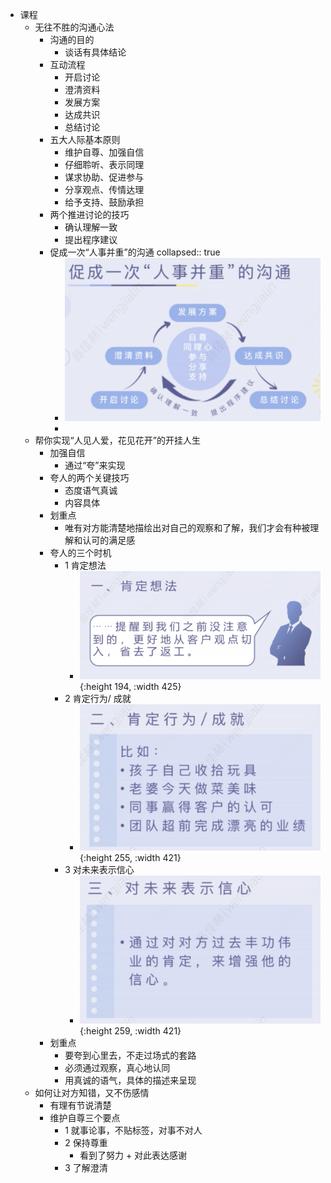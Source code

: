 - 课程
	- 无往不胜的沟通心法
		- 沟通的目的
			- 谈话有具体结论
		- 互动流程
			- 开启讨论
			- 澄清资料
			- 发展方案
			- 达成共识
			- 总结讨论
		- 五大人际基本原则
			- 维护自尊、加强自信
			- 仔细聆听、表示同理
			- 谋求协助、促进参与
			- 分享观点、传情达理
			- 给予支持、鼓励承担
		- 两个推进讨论的技巧
			- 确认理解一致
			- 提出程序建议
		- 促成一次“人事并重”的沟通
		  collapsed:: true
			- ![image.png](../assets/image_1661005929897_0.png)
			-
	- 帮你实现“人见人爱，花见花开”的开挂人生
		- 加强自信
			- 通过“夸”来实现
		- 夸人的两个关键技巧
			- 态度语气真诚
			- 内容具体
		- 划重点
			- 唯有对方能清楚地描绘出对自己的观察和了解，我们才会有种被理解和认可的满足感
		- 夸人的三个时机
			- 1 肯定想法
				- ![image.png](../assets/image_1661008819697_0.png){:height 194, :width 425}
			- 2 肯定行为/ 成就
				- ![image.png](../assets/image_1661008840919_0.png){:height 255, :width 421}
			- 3 对未来表示信心
				- ![image.png](../assets/image_1661008886450_0.png){:height 259, :width 421}
		- 划重点
			- 要夸到心里去，不走过场式的套路
			- 必须通过观察，真心地认同
			- 用真诚的语气，具体的描述来呈现
	- 如何让对方知错，又不伤感情
		- 有理有节说清楚
		- 维护自尊三个要点
			- 1 就事论事，不贴标签，对事不对人
			- 2 保持尊重
				- 看到了努力 + 对此表达感谢
			- 3 了解澄清
